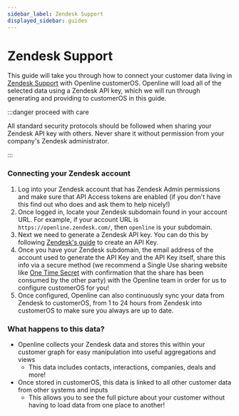 ```yaml
---
sidebar_label: Zendesk Support
displayed_sidebar: guides
---
```


# Zendesk Support

This guide will take you through how to connect your customer data living in [Zendesk Support][zendesk] with Openline customerOS. Openline will load all of the selected data using a Zendesk API key, which we will run through generating and providing to customerOS in this guide.
 
:::danger proceed with care

All standard security protocols should be followed when sharing your Zendesk API key with others. Never share it without permission from your company's Zendesk administrator.

:::

### Connecting your Zendesk account

1. Log into your Zendesk account that has Zendesk Admin permissions and make sure that API Access tokens are enabled (if you don't have this find out who does and ask them to help nicely!)
2. Once logged in, locate your Zendesk subdomain found in your account URL. 
For example, if your account URL is `https://openline.zendesk.com/`, then `openline` is your subdomain.
3. Next we need to generate a Zendesk API key. You can do this by following [Zendesk's guide][zendesk-api-guide] to create an API Key.
4. Once you have your Zendesk subdomain, the email address of the account used to generate the API Key and the API Key itself, share this info via a secure method (we recommend a Single Use sharing website like [One Time Secret][onetimesecret] with confirmation that the share has been consumed by the other party) with the Openline team in order for us to configure customerOS for you!
5. Once configured, Openline can also continuously sync your data from Zendesk to customerOS, from 1 to 24 hours from Zendesk into customerOS to make sure you always are up to date.

<!--- TODO: update with sync details ---->

### What happens to this data?

- Openline collects your Zendesk data and stores this within your customer graph for easy manipulation into useful aggregations and views
  - This data includes contacts, interactions, companies, deals and more!
- Once stored in customerOS, this data is linked to all other customer data from other systems and inputs
  - This allows you to see the full picture about your customer without having to load data from one place to another!

<!--- References ---->

[zendesk]: https://www.zendesk.co.uk/service/
[zendesk-api-guide]: https://support.zendesk.com/hc/en-us/articles/4408889192858-Generating-a-new-API-token
[onetimesecret]: https://onetimesecret.com/
